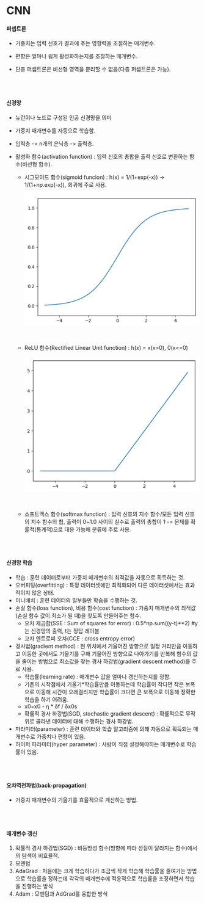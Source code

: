 # CNN

#### 퍼셉트론

* 가중치는 입력 신호가 결과에 주는 영향력을 조절하는 매개변수.

* 편향은 얼마나 쉽게 활성화하는지를 조절하는 매개변수.

* 단층 퍼셉트론은 비선형 영역을 분리할 수 없음(다층 퍼셉트론은 가능).

<br>

<br>

#### 신경망

* 뉴런이나 노드로 구성된 인공 신경망을 의미

* 가중치 매개변수를 자동으로 학습함.

* 입력층 -> n개의 은닉층 -> 출력층.

* 활성화 함수(activation function) : 입력 신호의 총합을 출력 신호로 변환하는 함수(비션형 함수).
  * 시그모이드 함수(sigmoid funcion) : h(x) = 1/(1+exp(-x)) -> 1/(1+np.exp(-x)), 회귀에 주로 사용.
  
    ![sigmoid](./image/sigmoid.png)
  
    <br>
  
  * ReLU 함수(Rectified Linear Unit function) : h(x) = x(x>0), 0(x<=0)
  
    ![relu](./image/relu.png)
  
    <br>
  
  * 소프트맥스 함수(softmax function) : 입력 신호의 지수 함수/모든 입력 신호의 지수 함수의 합, 출력이 0~1.0 사이의 실수로 출력의 총합이 1 -> 문제를 확률적(통계적)으로 대응 가능해 분류에 주로 사용.

<br><br>

#### 신경망 학습

* 학습 : 훈련 데이터로부터 가중치 매개변수의 최적값을 자동으로 획득하는 것.
* 오버피팅(overfitting) : 특정 데이터셋에만 최적화되어 다른 데이터셋에서는 효과적이지 않은 상태.
* 미니배치 : 훈련 데이터의 일부들만 학습을 수행하는 것.
* 손실 함수(loss function), 비용 함수(cost function) : 가중치 매개변수의 최적값(손실 함수 값이 최소가 될 때)을 찾도록 만들어주는 함수.
  * 오차 제곱합(SSE : Sum of squares for error) : 0.5*np.sum((y-t)**2)     #y는 신경망의 출력, t는 정답 레이블
  * 교차 엔트로피 오차(CCE : cross entropy error)
* 경사법(gradient method) : 현 위치에서 기울어진 방향으로 일정 거리만큼 이동하고 이동한 곳에서도 기울기를 구해 기울어진 방향으로 나아가기를 반복해 함수의 값을 줄이는 방법으로 최소값을 찾는 경사 하강법(gradient descent method)를 주로 사용.
  * 학습률(learning rate) : 매개변수 값을 얼마나 갱신하는지를 정함.
  * 기존의 시작점에서 기울기*학습률만큼 이동하는데 학습률이 작다면 작은 보폭으로 이동해 시간이 오래걸리지만 학습률이 크다면 큰 보폭으로 이동해 정확한 학습을 하기 어려움.
  * x0=x0 - η * δf / δx0s
  * 확률적 경사 하강법(SGD, stochastic gradient descent) : 확률적으로 무작위로 골라낸 데이터에 대해 수행하는 경사 하강법.
* 파라미터(parameter) : 훈련 데이터와 학습 알고리즘에 의해 자동으로 획득되는 매개변수로 가중치나 편향이 있음.
* 하이퍼 파라미터(hyper parameter) : 사람이 직접 설정해야하는 매개변수로 학습률이 있음.

<br>

<br>

#### 오차역전파법(back-propagation)

* 가중치 매개변수의 기울기를 효율적으로 계산하는 방법.

<br>

<br>

#### 매개변수 갱신

1. 확률적 경사 하강법(SGD) : 비등방성 함수(방향에 따라 성질이 달라지는 함수)에서의 탐색이 비효율적.
2. 모멘텀
3. AdaGrad : 처음에는 크게 학습하다가 조금씩 작게 학습해 학습률을 줄여가는 방법으로 학습률을 정하는데 각각의 매개변수에 적응적으로 학습률을 조정하면서 학습을 진행하는 방식
4. Adam : 모멘텀과 AdGrad를 융합한 방식
